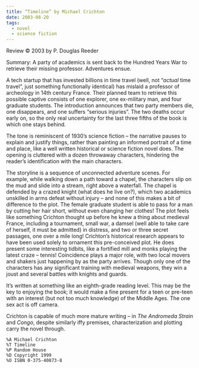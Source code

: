 ```yaml
---
title: “Timeline” by Michael Crichton
date: 2003-08-20
tags:
  - novel
  - science fiction
---
```


Review ©️ 2003 by P. Douglas Reeder

Summary: A party of academics is sent back to the Hundred Years War to retrieve their missing professor. Adventures ensue.

A tech startup that has invested billions in time travel (well, not “_actual_ time travel”, just something functionally identical) has mislaid a professor of archeology in 14th century France. Their planned team to retrieve this possible captive consists of one explorer, one ex-military man, and four graduate students. The introduction announces that two party members die, one disappears, and one suffers “serious injuries”. The two deaths occur early on, so the only real uncertainty for the last three fifths of the book is which one stays behind.

The tone is reminiscent of 1930’s science fiction – the narrative pauses to explain and justify things, rather than painting an informed portrait of a time and place, like a well written historical or science fiction novel does. The opening is cluttered with a dozen throwaway characters, hindering the reader’s identification with the main characters.

The storyline is a sequence of unconnected adventure scenes. For example, while walking down a path toward a chapel, the characters slip on the mud and slide into a stream, right above a waterfall. The chapel is defended by a crazed knight (what does he live on?), which two academics unskilled in arms defeat without injury – and none of this makes a bit of difference to the plot. The female graduate student is able to pass for a man by cutting her hair short, without even changing her clothes! The plot feels like something Crichton thought up before he knew a thing about medieval France, including a tournament, small war, a damsel (well able to take care of herself, it must be admitted) in distress, and two or three secret passages, one over a mile long! Crichton’s historical research appears to have been used solely to ornament this pre-conceived plot. He does present some interesting tidbits, like a fortified mill and monks playing the latest craze – tennis! Coincidence plays a major role, with two local movers and shakers just happening by as the party arrives. Though only one of the characters has any significant training with medieval weapons, they win a joust and several battles with knights and guards.

It’s written at something like an eighth-grade reading level. This may be the key to enjoying the book; it would make a fine present for a teen or pre-teen with an interest (but not too much knowledge) of the Middle Ages. The one sex act is off camera.

Crichton is capable of much more mature writing – in _The Andromeda Strain_ and _Congo_, despite similarly iffy premises, characterization and plotting carry the novel through.

```
%A Michael Crichton
%T Timeline
%P Random House
%D Copyright 1999
%O ISBN 0-375-40873-8
```

